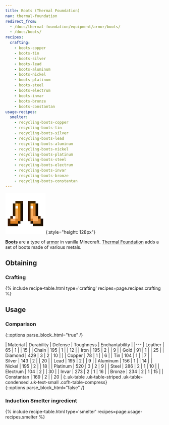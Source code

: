 ```yaml
---
title: Boots (Thermal Foundation)
nav: thermal-foundation
redirect_from:
  - /docs/thermal-foundation/equipment/armor/boots/
  - /docs/boots/
recipes:
  crafting:
    - boots-copper
    - boots-tin
    - boots-silver
    - boots-lead
    - boots-aluminum
    - boots-nickel
    - boots-platinum
    - boots-steel
    - boots-electrum
    - boots-invar
    - boots-bronze
    - boots-constantan
usage-recipes:
  smelter:
    - recycling-boots-copper
    - recycling-boots-tin
    - recycling-boots-silver
    - recycling-boots-lead
    - recycling-boots-aluminum
    - recycling-boots-nickel
    - recycling-boots-platinum
    - recycling-boots-steel
    - recycling-boots-electrum
    - recycling-boots-invar
    - recycling-boots-bronze
    - recycling-boots-constantan
---
```


![Boots](/assets/images/thermal-foundation/boots.gif){:style="height: 128px"}


**[Boots](https://minecraft.gamepedia.com/Boots)** are a type of
[armor](https://minecraft.gamepedia.com/Armor) in vanilla Minecraft. [Thermal
Foundation](/docs/thermal-foundation/) adds a set of boots made of various
metals.


Obtaining
---------

### Crafting
{% include recipe-table.html type='crafting' recipes=page.recipes.crafting %}


Usage
-----

### Comparison
{::options parse_block_html="true" /}
<div class="uk-overflow-container">
| Material | Durability | Defense | Toughness | Enchantability |
|---
| Leather | 65 | 1 | | 15 |
| Chain | 195 | 1 | | 12 |
| Iron | 195 | 2 | | 9 |
| Gold | 91 | 1 | | 25 |
| Diamond | 429 | 3 | 2 | 10 |
|
| Copper | 78 | 1 | | 6 |
| Tin | 104 | 1 | | 7 |
| Silver | 143 | 2 | | 20 |
| Lead | 195 | 2 | | 9 |
| Aluminum | 156 | 1 | | 14 |
| Nickel | 195 | 2 | | 18 |
| Platinum | 520 | 3 | 2 | 9 |
| Steel | 286 | 2 | 1 | 10 |
| Electrum | 104 | 2 | | 30 |
| Invar | 273 | 2 | 1 | 16 |
| Bronze | 234 | 2 | 1 | 15 |
| Constantan | 169 | 2 | | 20 |
{:.uk-table .uk-table-striped .uk-table-condensed .uk-text-small .cofh-table-compress}
</div>
{::options parse_block_html="false" /}

### Induction Smelter ingredient
{% include recipe-table.html type='smelter' recipes=page.usage-recipes.smelter %}
